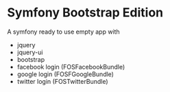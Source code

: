 Symfony Bootstrap Edition
========================

A symfony ready to use empty app with
- jquery
- jquery-ui
- bootstrap
- facebook login (FOSFacebookBundle)
- google login (FOSFGoogleBundle)
- twitter login (FOSTwitterBundle)
